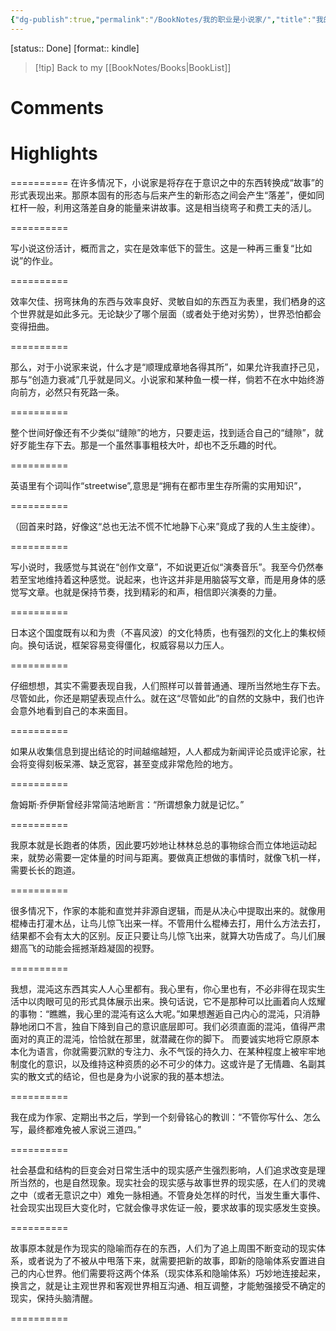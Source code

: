 ```yaml
---
{"dg-publish":true,"permalink":"/BookNotes/我的职业是小说家/","title":"我的职业是小说家","noteIcon":""}
---
```


[status:: Done]
[format:: kindle]

>[!tip] Back to my [[BookNotes/Books\|BookList]]

# Comments

# Highlights
  
==========
在许多情况下，小说家是将存在于意识之中的东西转换成“故事”的形式表现出来。那原本固有的形态与后来产生的新形态之间会产生“落差”，便如同杠杆一般，利用这落差自身的能量来讲故事。这是相当绕弯子和费工夫的活儿。

==========

写小说这份活计，概而言之，实在是效率低下的营生。这是一种再三重复“比如说”的作业。

==========

效率欠佳、拐弯抹角的东西与效率良好、灵敏自如的东西互为表里，我们栖身的这个世界就是如此多元。无论缺少了哪个层面（或者处于绝对劣势），世界恐怕都会变得扭曲。

==========

那么，对于小说家来说，什么才是“顺理成章地各得其所”，如果允许我直抒己见，那与“创造力衰减”几乎就是同义。小说家和某种鱼一模一样，倘若不在水中始终游向前方，必然只有死路一条。

==========

整个世间好像还有不少类似“缝隙”的地方，只要走运，找到适合自己的“缝隙”，就好歹能生存下去。那是一个虽然事事粗枝大叶，却也不乏乐趣的时代。

==========

英语里有个词叫作“streetwise”,意思是“拥有在都市里生存所需的实用知识”，

==========

（回首来时路，好像这“总也无法不慌不忙地静下心来”竟成了我的人生主旋律）。

==========

写小说时，我感觉与其说在“创作文章”，不如说更近似“演奏音乐”。我至今仍然奉若至宝地维持着这种感觉。说起来，也许这并非是用脑袋写文章，而是用身体的感觉写文章。也就是保持节奏，找到精彩的和声，相信即兴演奏的力量。

==========

日本这个国度既有以和为贵（不喜风波）的文化特质，也有强烈的文化上的集权倾向。换句话说，框架容易变得僵化，权威容易以力压人。

==========

仔细想想，其实不需要表现自我，人们照样可以普普通通、理所当然地生存下去。尽管如此，你还是期望表现点什么。就在这“尽管如此”的自然的文脉中，我们也许会意外地看到自己的本来面目。

==========

如果从收集信息到提出结论的时间越缩越短，人人都成为新闻评论员或评论家，社会将变得刻板呆滞、缺乏宽容，甚至变成非常危险的地方。

==========

詹姆斯·乔伊斯曾经非常简洁地断言：“所谓想象力就是记忆。”

==========

我原本就是长跑者的体质，因此要巧妙地让林林总总的事物综合而立体地运动起来，就势必需要一定体量的时间与距离。要做真正想做的事情时，就像飞机一样，需要长长的跑道。

==========

很多情况下，作家的本能和直觉并非源自逻辑，而是从决心中提取出来的。就像用棍棒击打灌木丛，让鸟儿惊飞出来一样。不管用什么棍棒去打，用什么方法去打，结果都不会有太大的区别。反正只要让鸟儿惊飞出来，就算大功告成了。鸟儿们展翅高飞的动能会摇撼渐趋凝固的视野。

==========

我想，混沌这东西其实人人心里都有。我心里有，你心里也有，不必非得在现实生活中以肉眼可见的形式具体展示出来。换句话说，它不是那种可以比画着向人炫耀的事物：“瞧瞧，我心里的混沌有这么大呢。”如果想邂逅自己内心的混沌，只消静静地闭口不言，独自下降到自己的意识底层即可。我们必须直面的混沌，值得严肃面对的真正的混沌，恰恰就在那里，就潜藏在你的脚下。 而要诚实地将它原原本本化为语言，你就需要沉默的专注力、永不气馁的持久力、在某种程度上被牢牢地制度化的意识，以及维持这种资质的必不可少的体力。这或许是了无情趣、名副其实的散文式的结论，但也是身为小说家的我的基本想法。

==========

我在成为作家、定期出书之后，学到一个刻骨铭心的教训：“不管你写什么、怎么写，最终都难免被人家说三道四。”

==========

社会基盘和结构的巨变会对日常生活中的现实感产生强烈影响，人们追求改变是理所当然的，也是自然现象。现实社会的现实感与故事世界的现实感，在人们的灵魂之中（或者无意识之中）难免一脉相通。不管身处怎样的时代，当发生重大事件、社会现实出现巨大变化时，它就会像寻求佐证一般，要求故事的现实感发生变换。

==========

故事原本就是作为现实的隐喻而存在的东西，人们为了追上周围不断变动的现实体系，或者说为了不被从中甩落下来，就需要把新的故事，即新的隐喻体系安置进自己的内心世界。他们需要将这两个体系（现实体系和隐喻体系）巧妙地连接起来，换言之，就是让主观世界和客观世界相互沟通、相互调整，才能勉强接受不确定的现实，保持头脑清醒。

==========